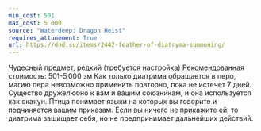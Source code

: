 ```yaml
---
min_cost: 501
max_cost: 5 000
source: "Waterdeep: Dragon Heist"
requires_attunement: True
url: https://dnd.su/items/2442-feather-of-diatryma-summoning/
---
```


Чудесный предмет, редкий (требуется настройка)
Рекомендованная стоимость: 501-5 000 зм
Как только диатрима обращается в перо, магию пера невозможно применить повторно, пока не истечет 7 дней.
Существо дружелюбно к вам и вашим союзникам, и она используется как скакун. Птица понимает языки на которых вы говорите и подчиняется вашим приказам. Если вы ничего не прикажите ей, то диатрима защищает себя, но не предпринимает дальнейших действий.